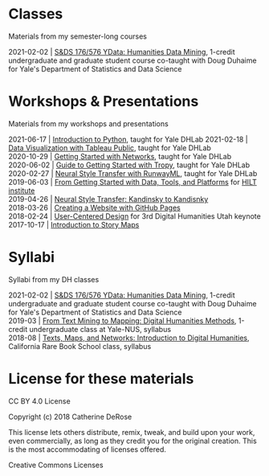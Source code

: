 # Classes
Materials from my semester-long courses

2021-02-02 | [S&DS 176/576 YData: Humanities Data Mining](https://github.com/cderose/Slides-Syllabi-Workshops/tree/master/2021-02%20humanities-data-mining), 1-credit undergraduate and graduate student course co-taught with Doug Duhaime for Yale's Department of Statistics and Data Science
   
# Workshops & Presentations
Materials from my workshops and presentations

2021-06-17 | [Introduction to Python](https://colab.research.google.com/drive/13yQwUstbUoz7zPkhFYtQwgskNfqn2fQp?usp=sharing), taught for Yale DHLab
2021-02-18 | [Data Visualization with Tableau Public](https://github.com/cderose/Slides-Syllabi-Workshops/blob/master/tableau-workshop/README.md), taught for Yale DHLab  
2020-10-29 | [Getting Started with Networks](https://github.com/cderose/Slides-Syllabi-Workshops/tree/master/networks), taught for Yale DHLab  
2020-06-02 | [Guide to Getting Started with Tropy](https://github.com/cderose/Slides-Syllabi-Workshops/tree/master/portable-tropy), taught for Yale DHLab  
2020-02-27 | [Neural Style Transfer with RunwayML](https://github.com/cderose/Slides-Syllabi-Workshops/tree/master/neural-style-transfer), taught for Yale DHLab  
2019-06-03 | [From Getting Started with Data, Tools, and Platforms](https://github.com/cderose/Slides-and-Syllabi/tree/master/2019-06_HILT) for [HILT institute](https://dhtraining.org/hilt/course/getting-started-with-data-tools-and-platforms-2019/)   
2019-04-26 | [Neural Style Transfer: Kandinsky to Kandisnky](https://github.com/cderose/Presentations/blob/master/2019-04-26_DeRose_Neural_Style_Yale_Smithsonian.zip)  
2018-03-26 | [Creating a Website with GitHub Pages](https://github.com/cderose/Slides-Syllabi-Workshops/tree/master/github-pages)   
2018-02-24 | [User-Centered Design](https://github.com/cderose/Presentations/blob/master/DeRose_DHU3_slides.zip) for 3rd Digital Humanities Utah keynote  
2017-10-17 | [Introduction to Story Maps](https://github.com/cderose/Slides-Syllabi-Workshops/tree/master/story-maps)

# Syllabi
Syllabi from my DH classes  

2021-02-02 | [S&DS 176/576 YData: Humanities Data Mining](https://github.com/YaleDHLab/humanities-data-mining/blob/master/ydata-syllabus-2021.pdf), 1-credit undergraduate and graduate student course co-taught with Doug Duhaime for Yale's Department of Statistics and Data Science  
2019-03 | [From Text Mining to Mapping: Digital Humanities Methods](https://github.com/cderose/Slides-and-Syllabi/blob/master/2019-03_DeRose_Yale-NUS.pdf), 1-credit undergraduate class at Yale-NUS, syllabus  
2018-08 | [Texts, Maps, and Networks: Introduction to Digital Humanities](https://github.com/cderose/Slides-and-Syllabi/blob/master/2018-08_DeRose_CalRBS.pdf), California Rare Book School class, syllabus

# License for these materials

CC BY 4.0 License

Copyright (c) 2018 Catherine DeRose

This license lets others distribute, remix, tweak, and build upon your work,
even commercially, as long as they credit you for the original creation.
This is the most accommodating of licenses offered.

Creative Commons Licenses
